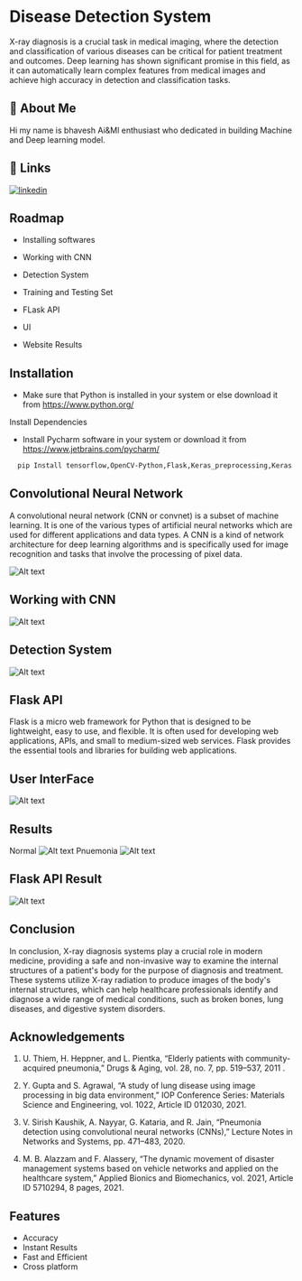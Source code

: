
# Disease Detection System

X-ray diagnosis is a crucial task in medical imaging, where the detection and classification of various diseases can be critical for patient treatment and outcomes. Deep learning has shown significant promise in this field, as it can automatically learn complex features from medical images and achieve high accuracy in detection and classification tasks.
## 🚀 About Me
Hi my name is bhavesh Ai&Ml enthusiast who dedicated in building Machine and Deep learning model.


## 🔗 Links
[![linkedin](https://img.shields.io/badge/linkedin-0A66C2?style=for-the-badge&logo=linkedin&logoColor=white)](https://www.linkedin.com/in/bhavesh-bhalerao-0958b4224?utm_source=share&utm_campaign=share_via&utm_content=profile&utm_medium=android_app)

## Roadmap

- Installing softwares

- Working with CNN

- Detection System
- Training and Testing Set
- FLask API
- UI
- Website Results

## Installation

- Make sure that Python is installed in your system or else download it from https://www.python.org/

Install Dependencies
- Install Pycharm software in your system or download it from https://www.jetbrains.com/pycharm/

```bash
  pip Install tensorflow,OpenCV-Python,Flask,Keras_preprocessing,Keras
```

## Convolutional Neural Network
A convolutional neural network (CNN or convnet) is a subset of machine learning. It is one of the various types of artificial neural networks which are used for different applications and data types. A CNN is a kind of network architecture for deep learning algorithms and is specifically used for image recognition and tasks that involve the processing of pixel data.

![Alt text](Images/CNN.jpg)
## Working with CNN
![Alt text](Images/woking.jpg)
## Detection System
![Alt text](https://github.com/RusTeaZe2440/MLops-Assignment/blob/master/Images/Diagnosis%20system.jpg)
## Flask API
Flask is a micro web framework for Python that is designed to be lightweight, easy to use, and flexible. It is often used for developing web applications, APIs, and small to medium-sized web services. Flask provides the essential tools and libraries for building web applications.

## User InterFace
![Alt text](Images/UI.jpg)

## Results
Normal 
![Alt text](Images/Normal.jpg)
Pnuemonia
![Alt text](Images/Pneumonia.jpg)

## Flask API Result
![Alt text](Images/Picture1.jpg)
## Conclusion
In conclusion, X-ray diagnosis systems play a crucial role in modern medicine, providing a safe and non-invasive way to examine the internal structures of a patient's body for the purpose of diagnosis and treatment. These systems utilize X-ray radiation to produce images of the body's internal structures, which can help healthcare professionals identify and diagnose a wide range of medical conditions, such as broken bones, lung diseases, and digestive system disorders.
## Acknowledgements
1.	U. Thiem, H. Heppner, and L. Pientka, “Elderly patients with community-acquired pneumonia,” Drugs & Aging, vol. 28, no. 7, pp. 519–537, 2011
.
2.	Y. Gupta and S. Agrawal, “A study of lung disease using image processing in big data environment,” IOP Conference Series: Materials Science and Engineering, vol. 1022, Article ID 012030, 2021.

3.	V. Sirish Kaushik, A. Nayyar, G. Kataria, and R. Jain, “Pneumonia detection using convolutional neural networks (CNNs),” Lecture Notes in Networks and Systems, pp. 471–483, 2020.

4.	M. B. Alazzam and F. Alassery, “The dynamic movement of disaster management systems based on vehicle networks and applied on the healthcare system,” Applied Bionics and Biomechanics, vol. 2021, Article ID 5710294, 8 pages, 2021.


## Features

- Accuracy
- Instant Results
- Fast and Efficient
- Cross platform


